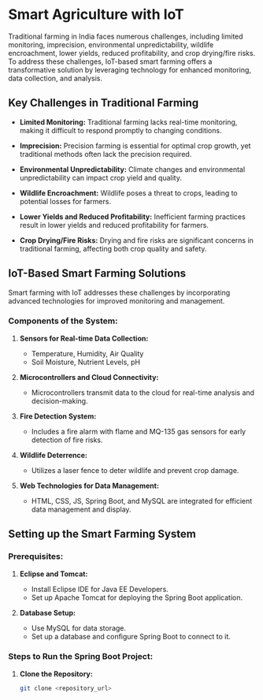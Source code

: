 # Smart Agriculture with IoT

Traditional farming in India faces numerous challenges, including limited monitoring, imprecision, environmental unpredictability, wildlife encroachment, lower yields, reduced profitability, and crop drying/fire risks. To address these challenges, IoT-based smart farming offers a transformative solution by leveraging technology for enhanced monitoring, data collection, and analysis.

## Key Challenges in Traditional Farming

- **Limited Monitoring:** Traditional farming lacks real-time monitoring, making it difficult to respond promptly to changing conditions.
  
- **Imprecision:** Precision farming is essential for optimal crop growth, yet traditional methods often lack the precision required.

- **Environmental Unpredictability:** Climate changes and environmental unpredictability can impact crop yield and quality.

- **Wildlife Encroachment:** Wildlife poses a threat to crops, leading to potential losses for farmers.

- **Lower Yields and Reduced Profitability:** Inefficient farming practices result in lower yields and reduced profitability for farmers.

- **Crop Drying/Fire Risks:** Drying and fire risks are significant concerns in traditional farming, affecting both crop quality and safety.

## IoT-Based Smart Farming Solutions

Smart farming with IoT addresses these challenges by incorporating advanced technologies for improved monitoring and management.

### Components of the System:

1. **Sensors for Real-time Data Collection:**
   - Temperature, Humidity, Air Quality
   - Soil Moisture, Nutrient Levels, pH

2. **Microcontrollers and Cloud Connectivity:**
   - Microcontrollers transmit data to the cloud for real-time analysis and decision-making.

3. **Fire Detection System:**
   - Includes a fire alarm with flame and MQ-135 gas sensors for early detection of fire risks.

4. **Wildlife Deterrence:**
   - Utilizes a laser fence to deter wildlife and prevent crop damage.

5. **Web Technologies for Data Management:**
   - HTML, CSS, JS, Spring Boot, and MySQL are integrated for efficient data management and display.

## Setting up the Smart Farming System

### Prerequisites:

1. **Eclipse and Tomcat:**
   - Install Eclipse IDE for Java EE Developers.
   - Set up Apache Tomcat for deploying the Spring Boot application.

2. **Database Setup:**
   - Use MySQL for data storage.
   - Set up a database and configure Spring Boot to connect to it.

### Steps to Run the Spring Boot Project:

1. **Clone the Repository:**
   ```bash
   git clone <repository_url>
